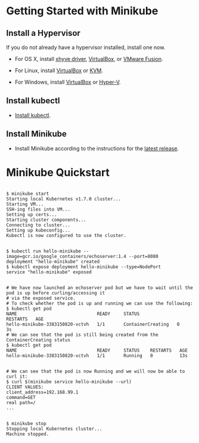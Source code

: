 # Getting Started with Minikube

## Install a Hypervisor

If you do not already have a hypervisor installed, install one now.

* For OS X, install
[xhyve driver](https://git.k8s.io/minikube/docs/drivers.md#xhyve-driver),
[VirtualBox](https://www.virtualbox.org/wiki/Downloads), or
[VMware Fusion](https://www.vmware.com/products/fusion).

* For Linux, install
[VirtualBox](https://www.virtualbox.org/wiki/Downloads) or
[KVM](http://www.linux-kvm.org/).

* For Windows, install
[VirtualBox](https://www.virtualbox.org/wiki/Downloads) or
[Hyper-V](https://msdn.microsoft.com/en-us/virtualization/hyperv_on_windows/quick_start/walkthrough_install).

## Install kubectl

* [Install kubectl](https://kubernetes.io/docs/tasks/tools/install-kubectl/).

## Install Minikube

* Install Minikube according to the instructions for the
[latest release](https://github.com/kubernetes/minikube/releases).


# Minikube Quickstart

```

$ minikube start
Starting local Kubernetes v1.7.0 cluster...
Starting VM...
SSH-ing files into VM...
Setting up certs...
Starting cluster components...
Connecting to cluster...
Setting up kubeconfig...
Kubectl is now configured to use the cluster.


$ kubectl run hello-minikube --image=gcr.io/google_containers/echoserver:1.4 --port=8080
deployment "hello-minikube" created
$ kubectl expose deployment hello-minikube --type=NodePort
service "hello-minikube" exposed


# We have now launched an echoserver pod but we have to wait until the pod is up before curling/accessing it
# via the exposed service.
# To check whether the pod is up and running we can use the following:
$ kubectl get pod
NAME                              READY     STATUS              RESTARTS   AGE
hello-minikube-3383150820-vctvh   1/1       ContainerCreating   0          3s
# We can see that the pod is still being created from the ContainerCreating status
$ kubectl get pod
NAME                              READY     STATUS    RESTARTS   AGE
hello-minikube-3383150820-vctvh   1/1       Running   0          13s


# We can see that the pod is now Running and we will now be able to curl it:
$ curl $(minikube service hello-minikube --url)
CLIENT VALUES:
client_address=192.168.99.1
command=GET
real path=/
...


$ minikube stop
Stopping local Kubernetes cluster...
Machine stopped.
```

